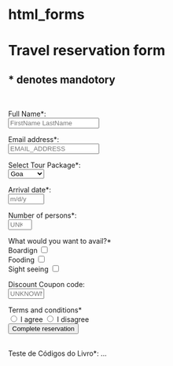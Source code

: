 # html_forms
<!DOCTYPE html>
<html lang="en">
<head>
    <meta charset="UTF-8">
    <meta name="viewport" content="width=device-width, initial-scale=1.0">
    <title>Document</title>
</head>
    <title>Forms de Vinicius Tavares</title>
<!--
As opções de Select Tour Package: Goa, Andhra Pradesh, Haryana, Assam. - feito 
Number of persons deve aceitar apenas números entre 1 e 9. - feito
Email address deve aceitar apenas e-mails. - feito
Discount Coupon Code deve aceitar textos com, exatamente, 6 caracteres. - feito
IMPORTANTE: Ao final, esta página deve estar na sua página no Github Pages. 
-->

<body>
<form>
    <h1>Travel reservation form</h1>
<h2>* denotes mandotory</h2>
<br>

Full Name*: <br> <!--NOME DO USUARIO-->
<input type="text" maxlength="100" name="nome_do_usuario" placeholder="FirstName LastName"/> <br>

Email address*: <br> <!--ENDEREÇO DE EMAIL-->
<input type="email" name="endereco_email_do_usuario" placeholder="EMAIL_ADDRESS"/> <br>

Select Tour Package*: <br> <!--SELECIONAR DESTINO DE VIAGEM-->
<select name="viagem">
    <option value="Goa">Goa</option>
    <option value="Andhra">Andhra</option>
    <option value="Pradesh">Pradesh</option>
    <option value="Haryana">Haryana</option>
    <option value="Assam">Assam</option> 
</select> <br>

Arrival date*: <br> <!--DATA-->
<input type="text" size="6" maxlength="10" name="data" placeholder="m/d/y"/> <br>

Number of persons*: <br> <!--NUMERO DE PESSOAS-->
<input type="number" min="1" max="9" name="numero_de_pessoas" placeholder="UNKNOWN_TYPE"/> <br> <!--anotar o uso dos atributos min e max no resumo do cap 8-->

What would you want to avail?* <br> <!--AVALIAÇÃO-->
Boardign <input type="checkbox" name=""/> <br>
Fooding <input type="checkbox" name=""/> <br>
Sight seeing <input type="checkbox" name=""/> <br>

Discount Coupon code: <br> <!--CUPOM DE DESCONTO-->
<input type="text" size="6" maxlength="6" name="Cupom_de_desconto" placeholder="UNKNOWN_TYPE"/> <br>  <!--anotar no resumo do cap 8 o uso dos atributos size e maxlenght-->

Terms and conditions* <br> <!--TERMOS E CONDIÇÕES-->
<input type="radio" name="concordo" value="concordo"/> I agree
<input type="radio" name="discordo" value="discordo"/> I disagree <br>
<input type="submit" name="enviar" value="Complete reservation"> <br><br>

<!--TESTA CODIGO AQUI (-b '-')-b -->
Teste de Códigos do Livro*: ...<br>

</form>
</body>

</html>
